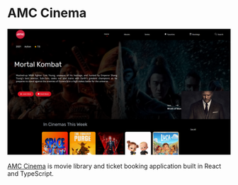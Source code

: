 # AMC Cinema

![amcbanner](/src/assets/amcbanner.png)

[AMC Cinema](https://amc-cinema.verce.app) is movie library and ticket booking application built in React and TypeScript.
